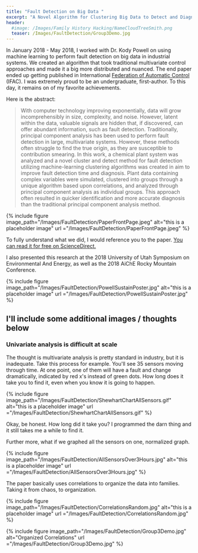 ```yaml
---
title: "Fault Detection on Big Data "
excerpt: "A Novel Algorithm for Clustering Big Data to Detect and Diagnose Faults"
header:
  #image: /Images/Family History Hacking/NameCloudTreeSmith.png
  teaser: /Images/FaultDetection/Group3Demo.jpg
---
```



In January 2018 - May 2018, I worked with Dr. Kody Powell on using machine learning to perform fault detection on big data in industrial systems. We created an algorithm that took traditional multivariate control approaches and made it a big more distributed and nuanced. The end paper ended up getting published in International [Federation of Automatic Control](https://www.ifac-control.org/) (IFAC). I was extremely proud to be an undergraduate, first-author. To this day, it remains on of my favorite achievements.

Here is the abstract:
> With computer technology improving exponentially, data will grow incomprehensibly in size, complexity, and noise. However, latent within the data, valuable signals are hidden that, if discovered, can offer abundant information, such as fault detection. Traditionally, principal component analysis has been used to perform fault detection in large, multivariate systems. However, these methods often struggle to find the true origin, as they are susceptible to contribution smearing. In this work, a chemical plant system was analyzed and a novel cluster and detect method for fault detection utilizing machine-learning clustering algorithms was created in aim to improve fault detection time and diagnosis. Plant data containing complex variables were simulated, clustered into groups through a unique algorithm based upon correlations, and analyzed through principal component analysis as individual groups. This approach often resulted in quicker identification and more accurate diagnosis than the traditional principal component analysis method.

{% include figure image_path="/Images/FaultDetection/PaperFrontPage.jpeg" alt="this is a placeholder image"  url ="/Images/FaultDetection/PaperFrontPage.jpeg" %}

To fully understand what we did, I would reference you to the paper. [You can read it for free on ScienceDirect.](https://www.sciencedirect.com/science/article/pii/S2405896319309073)

I also presented this research at the 2018 University of Utah Symposium on Environmental And Energy, as well as the 2018 AiChE Rocky Mountain Conference.

{% include figure image_path="/Images/FaultDetection/PowellSustainPoster.jpg" alt="this is a placeholder image"  url ="/Images/FaultDetection/PowellSustainPoster.jpg" %}


## I'll include some additional images / thoughts below

### Univariate analysis is difficult at scale
The thought is multivariate analysis is pretty standard in industry, but it is inadequate. Take this process for example. You'll see 35 sensors moving through time. At one point, one of them will have a fault and change dramatically, indicated by red x's instead of green dots. How long does it take you to find it, even when you know it is going to happen.

{% include figure image_path="/Images/FaultDetection/ShewhartChartAllSensors.gif" alt="this is a placeholder image"  url ="/Images/FaultDetection/ShewhartChartAllSensors.gif" %}

Okay, be honest. How long did it take you? I programmed the darn thing and it still takes me a while to find it.

Further more, what if we graphed all the sensors on one, normalized graph.

{% include figure image_path="/Images/FaultDetection/AllSensorsOver3Hours.jpg" alt="this is a placeholder image"  url ="/Images/FaultDetection/AllSensorsOver3Hours.jpg" %}

The paper basically uses correlations to organize the data into families. Taking it from chaos, to organization.

{% include figure image_path="/Images/FaultDetection/CorrelationsRandom.jpg" alt="this is a placeholder image"  url ="/Images/FaultDetection/CorrelationsRandom.jpg" %}

{% include figure image_path="/Images/FaultDetection/Group3Demo.jpg" alt="Organized Correlations"  url ="/Images/FaultDetection/Group3Demo.jpg" %}
